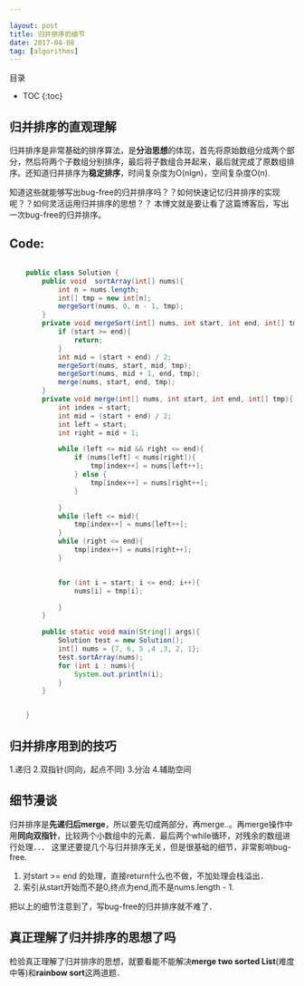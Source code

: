 ```yaml
---

layout: post
title: 归并排序的细节
date: 2017-04-08
tag: [algorithms]
---
```




目录

* TOC 
{:toc}

## 归并排序的直观理解

归并排序是非常基础的排序算法，是**分治思想**的体现，首先将原始数组分成两个部分，然后将两个子数组分别排序，最后将子数组合并起来，最后就完成了原数组排序。还知道归并排序为**稳定排序**，时间复杂度为O(nlgn)，空间复杂度O(n).

知道这些就能够写出bug-free的归并排序吗？？如何快速记忆归并排序的实现呢？？如何灵活运用归并排序的思想？？
本博文就是要让看了这篇博客后，写出一次bug-free的归并排序。

## Code:

```java

	public class Solution {
		public void  sortArray(int[] nums){
		    int n = nums.length;
		    int[] tmp = new int[n];
		    mergeSort(nums, 0, n - 1, tmp);
		}
		private void mergeSort(int[] nums, int start, int end, int[] tmp){
		    if (start >= end){
		        return;
		    }
		    int mid = (start + end) / 2;
		    mergeSort(nums, start, mid, tmp);
		    mergeSort(nums, mid + 1, end, tmp);
		    merge(nums, start, end, tmp);
		}
		private void merge(int[] nums, int start, int end, int[] tmp){
		    int index = start;
		    int mid = (start + end) / 2;
		    int left = start;
		    int right = mid + 1;

		    while (left <= mid && right <= end){
		        if (nums[left] < nums[right]){
		            tmp[index++] = nums[left++];
		        } else {
		            tmp[index++] = nums[right++];
		        }

		    }
		    while (left <= mid){
		        tmp[index++] = nums[left++];
		    }
		    while (right <= end){
		        tmp[index++] = nums[right++];
		    }


		    for (int i = start; i <= end; i++){
		        nums[i] = tmp[i];

		    }
		}

		public static void main(String[] args){
		    Solution test = new Solution();
		    int[] nums = {7, 6, 5 ,4 ,3, 2, 1};
		    test.sortArray(nums);
		    for (int i : nums){
		        System.out.println(i);
		    }
		}


	}

```


## 归并排序用到的技巧

1.递归
2.双指针(同向，起点不同)
3.分治
4.辅助空间

## 细节漫谈

归并排序是**先递归后merge**，所以要先切成两部分，再merge..。再merge操作中用**同向双指针**，比较两个小数组中的元素．最后两个while循环，对残余的数组进行处理．．．
这里还要提几个与归并排序无关，但是很基础的细节，非常影响bug-free.

1. 对start >= end 的处理，直接return什么也不做，不加处理会栈溢出．
2. 索引从start开始而不是0,终点为end,而不是nums.length - 1.

把以上的细节注意到了，写bug-free的归并排序就不难了．

## 真正理解了归并排序的思想了吗

检验真正理解了归并排序的思想，就要看能不能解决**merge two sorted List**(难度中等)和**rainbow sort**这两道题．


